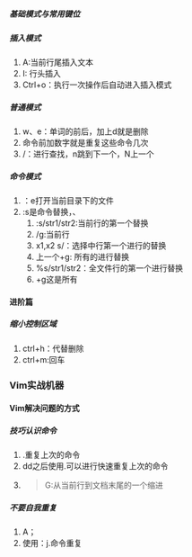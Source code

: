 ##### 基础模式与常用键位
##### 插入模式
1. A:当前行尾插入文本
2. I: 行头插入
3. Ctrl+o：执行一次操作后自动进入插入模式
##### 普通模式
1. w、e：单词的前后，加上d就是删除
2. 命令前加数字就是重复这些命令几次
3. /：进行查找，n跳到下一个，N上一个
##### 命令模式
1. ：e打开当前目录下的文件
2. :s是命令替换，、
	1. :s/str1/str2:当前行的第一个替换
	2. /g:当前行
	3. x1,x2 s/：选择中行第一个进行的替换
	4. 上一个+g: 所有的进行替换
	5. %s/str1/str2：全文件行的第一个进行替换
	6. +g这是所有
#### 进阶篇
##### 缩小控制区域
1. ctrl+h：代替删除
2. ctrl+m:回车
### Vim实战机器
#### Vim解决问题的方式
##### 技巧认识命令
1. .重复上次的命令
2. dd之后使用.可以进行快速重复上次的命令
3. >G:从当前行到文档末尾的一个缩进
##### 不要自我重复
1. A；
2. 使用：j.命令重复